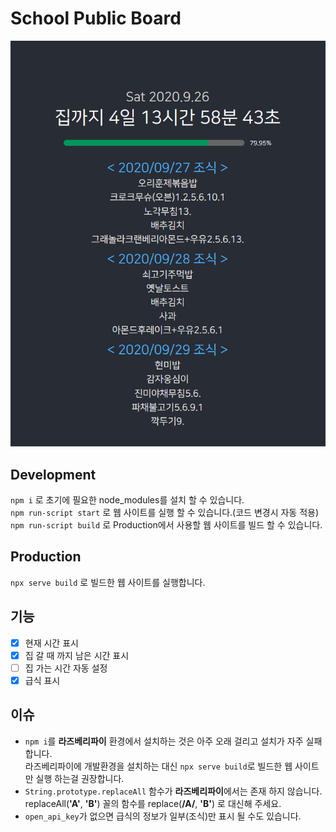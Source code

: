 # School Public Board

![alt text](1.png)

## Development

`npm i` 로 초기에 필요한 node_modules를 설치 할 수 있습니다.  
`npm run-script start` 로 웹 사이트를 실행 할 수 있습니다.(코드 변경시 자동 적용)  
`npm run-script build` 로 Production에서 사용할 웹 사이트를 빌드 할 수 있습니다.

## Production

`npx serve build` 로 빌드한 웹 사이트를 실행합니다.

## 기능

- [x] 현재 시간 표시
- [x] 집 갈 때 까지 남은 시간 표시
- [ ] 집 가는 시간 자동 설정
- [x] 급식 표시

## 이슈

- `npm i`를 **라즈베리파이** 환경에서 설치하는 것은 아주 오래 걸리고 설치가 자주 실패합니다.  
  라즈베리파이에 개발환경을 설치하는 대신 `npx serve build`로 빌드한 웹 사이트만 실행 하는걸 권장합니다.
- `String.prototype.replaceAll` 함수가 **라즈베리파이**에서는 존재 하지 않습니다.  
  replaceAll(**'A'**, **'B'**) 꼴의 함수를 replace(**/A/**, **'B'**) 로 대신해 주세요.
- `open_api_key`가 없으면 급식의 정보가 일부(조식)만 표시 될 수도 있습니다.
